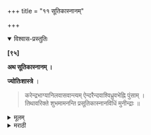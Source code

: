 +++
title = "११ सूतिकास्नानम्"

+++


<details open><summary>विश्वास-प्रस्तुतिः</summary>

**[९५]**

**अथ सूतिकास्नानम् ।**

**ज्योतिःशास्त्रे** ।

> करेन्द्रभाग्यानिलवासवान्त्यम् ऐन्दरैन्दवाश्विध्रुवभेह्नि पुंसाम् ।  
तिथावरिक्ते शुभमामनन्ति प्रसूतिकास्नानविधिं मुनीन्द्राः ॥
</details>

<details><summary>मूलम्</summary>

**[९५]**

**अथ सूतिकास्नानम् ।**

**ज्योतिःशास्त्रे** ।

> करेन्द्रभाग्यानिलवासवान्त्यम् ऐन्दरैन्दवाश्विध्रुवभेह्नि पुंसाम् ।  
तिथावरिक्ते शुभमामनन्ति प्रसूतिकास्नानविधिं मुनीन्द्राः ॥

</details>

<details><summary>मराठी</summary>

यानन्तर बाळन्तिणीच्या स्नानास दिनशुद्धि माङ्गतो. याविषयी ज्योतिषशास्त्रान्न- “हम्न, पूर्वा, स्वाती, अनुराधा, रेवती, ज्येष्ठा, मृग, अश्विनी, उत्तरा, उत्तरापाढा, उत्तराभाद्रपदा ही नक्षत्रे, व चतुर्थी, नवमी, चतुर्दशी ह्या तिथि वर्ण्य करून, बाळन्तिणीला स्नान घातल्यास शुभकारक आहे. असें ऋषिश्रेष्ठ ह्मणता न,” अमें माङ्गितले आहे. याप्रमाणे शुभ मुहूर्त पाहून बाळन्तिणीला स्नान घालावेम्.

</details>